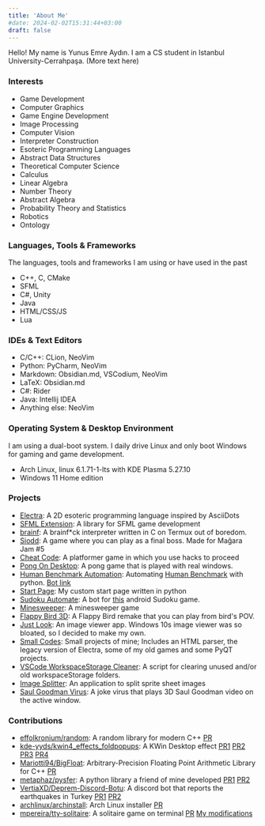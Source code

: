 ```yaml
---
title: 'About Me'
#date: 2024-02-02T15:31:44+03:00
draft: false
---
```


Hello! My name is Yunus Emre Aydın. I am a CS student in Istanbul University-Cerrahpaşa. (More text here) 

### Interests
+ Game Development
+ Computer Graphics
+ Game Engine Development
+ Image Processing
+ Computer Vision
+ Interpreter Construction
+ Esoteric Programming Languages
+ Abstract Data Structures
+ Theoretical Computer Science
+ Calculus
+ Linear Algebra
+ Number Theory
+ Abstract Algebra
+ Probability Theory and Statistics
+ Robotics
+ Ontology

### Languages, Tools & Frameworks
The languages, tools and frameworks I am using or have used in the past
+ C++, C, CMake
+ SFML
+ C#, Unity
+ Java
+ HTML/CSS/JS
+ Lua

### IDEs & Text Editors
+ C/C++: CLion, NeoVim
+ Python: PyCharm, NeoVim
+ Markdown: Obsidian.md, VSCodium, NeoVim
+ LaTeX: Obsidian.md
+ C#: Rider
+ Java: Intellij IDEA
+ Anything else: NeoVim

### Operating System & Desktop Environment
I am using a dual-boot system. I daily drive Linux and only boot Windows for gaming and game development.

+ Arch Linux, linux 6.1.71-1-lts with KDE Plasma 5.27.10
+ Windows 11 Home edition

### Projects
+ [Electra](https://github.com/DolphyWind/Electra-Lang): A 2D esoteric programming language inspired by AsciiDots
+ [SFML Extension](https://github.com/DolphyWind/SFML-Extension): A library for SFML game development
+ [brainf](https://github.com/DolphyWind/brainf): A brainf\*ck interpreter written in C on Termux out of boredom.
+ [Siodd](https://omerkayakoy.itch.io/siodd): A game where you can play as a final boss. Made for Mağara Jam \#5
+ [Cheat Code](https://dolphywind.itch.io/cheat-code): A platformer game in which you use hacks to proceed
+ [Pong On Desktop](https://github.com/DolphyWind/Pong-On-Desktop): A pong game that is played with real windows.
+ [Human Benchmark Automation](https://github.com/DolphyWind/Human-Benchmark-Automation): Automating [Human Benchmark](https://humanbenchmark.com/) with python. [Bot link](https://humanbenchmark.com/users/630a1f2f6369c000093a4651)
+ [Start Page](https://github.com/DolphyWind/Start-Page): My custom start page written in python
+ [Sudoku Automate](https://github.com/DolphyWind/Sudoku-Automate): A bot for [this](https://play.google.com/store/apps/details?id=easy.sudoku.puzzle.solver.free) android Sudoku game.
+ [Minesweeper](https://dolphywind.itch.io/minesweeper): A minesweeper game
+ [Flappy Bird 3D](https://dolphywind.itch.io/flappy-bird-remake-3d): A Flappy Bird remake that you can play from bird's POV.
+ [Just Look](https://github.com/DolphyWind/Just-Look): An image viewer app. Windows 10s image viewer was so bloated, so I decided to make my own.
+ [Small Codes](https://github.com/DolphyWind/Small-Codes): Small projects of mine; Includes an HTML parser, the legacy version of Electra, some of my old games and some PyQT projects.
+ [VSCode WorkspaceStorage Cleaner](https://github.com/DolphyWind/VSCode-WorkspaceStorage-Cleaner): A script for clearing unused and/or old workspaceStorage folders.
+ [Image Splitter](https://github.com/DolphyWind/Image-Splitter): An application to split sprite sheet images
+ [Saul Goodman Virus](https://github.com/DolphyWind/Saul-Goodman-Virus): A joke virus that plays 3D Saul Goodman video on the active window.

### Contributions
+ [effolkronium/random](https://github.com/effolkronium/random): A random library for modern C++ [PR](https://github.com/effolkronium/random/pull/44)
+ [kde-yyds/kwin4_effects_foldpopups](https://github.com/kde-yyds/kwin4_effects_foldpopups): A KWin Desktop effect [PR1](https://github.com/kde-yyds/kwin4_effects_foldpopups/pull/4) [PR2](https://github.com/kde-yyds/kwin4_effects_foldpopups/pull/5) [PR3](https://github.com/kde-yyds/kwin4_effects_foldpopups/pull/8) [PR4](https://github.com/kde-yyds/kwin4_effects_foldpopups/pull/9)
+ [Mariotti94/BigFloat](https://github.com/Mariotti94/BigFloat):  Arbitrary-Precision Floating Point Arithmetic Library for C++ [PR](https://github.com/Mariotti94/BigFloat/pull/3)
+ [metaphaz/pysfer](https://github.com/metaphaz/pysfer): A python library a friend of mine developed [PR1](https://github.com/metaphaz/pysfer/pull/1) [PR2](https://github.com/metaphaz/pysfer/pull/2)
+ [VertiaXD/Deprem-Discord-Botu](https://github.com/VertiaXD/Deprem-Discord-Botu): A discord bot that reports the earthquakes in Turkey [PR1](https://github.com/VertiaXD/Deprem-Discord-Botu/pull/2) [PR2](https://github.com/VertiaXD/Deprem-Discord-Botu/pull/3)
+ [archlinux/archinstall](https://github.com/archlinux/archinstall): Arch Linux installer [PR](https://github.com/archlinux/archinstall/pull/1676)
+ [mpereira/tty-solitaire](https://github.com/mpereira/tty-solitaire): A solitaire game on terminal [PR](https://github.com/mpereira/tty-solitaire/pull/67) [My modifications](https://github.com/DolphyWind/tty-solitaire)
